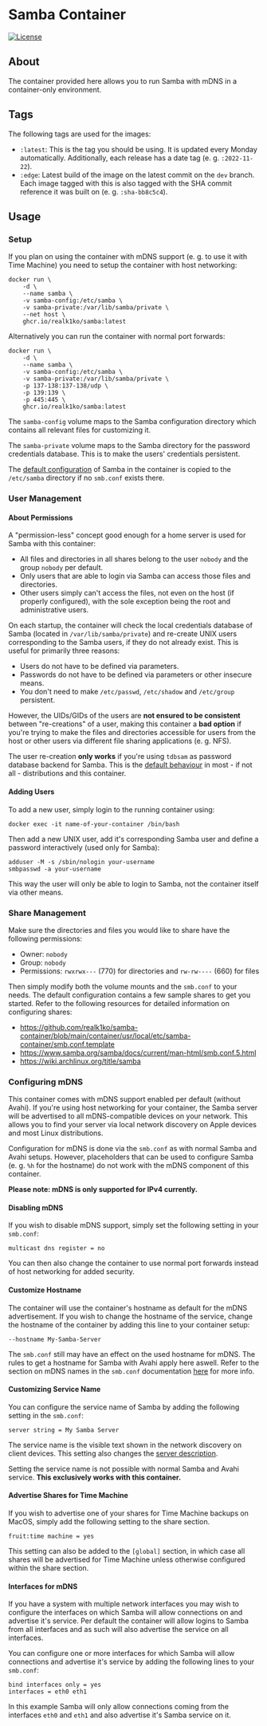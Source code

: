 # Samba Container

[![License](https://img.shields.io/github/license/realk1ko/samba-container.svg)](https://github.com/realk1ko/samba-container/blob/main/LICENSE)

## About

The container provided here allows you to run Samba with mDNS in a container-only environment.

## Tags

The following tags are used for the images:

- `:latest`: This is the tag you should be using. It is updated every Monday automatically. Additionally, each release
  has a date tag (e. g. `:2022-11-22`).
- `:edge`: Latest build of the image on the latest commit on the `dev` branch. Each image tagged with this is also
  tagged with the SHA commit reference it was built on (e. g. `:sha-bb8c5c4`).

## Usage

### Setup

If you plan on using the container with mDNS support (e. g. to use it with Time Machine) you need to setup the container
with host networking:

```
docker run \
    -d \
    --name samba \
    -v samba-config:/etc/samba \
    -v samba-private:/var/lib/samba/private \
    --net host \
    ghcr.io/realk1ko/samba:latest
```

Alternatively you can run the container with normal port forwards:

```
docker run \
    -d \
    --name samba \
    -v samba-config:/etc/samba \
    -v samba-private:/var/lib/samba/private \
    -p 137-138:137-138/udp \
    -p 139:139 \
    -p 445:445 \
    ghcr.io/realk1ko/samba:latest
```

The `samba-config` volume maps to the Samba configuration directory which contains all relevant files for
customizing it.

The `samba-private` volume maps to the Samba directory for the password credentials database. This is to make
the users' credentials persistent.

The [default configuration](https://github.com/realk1ko/samba-container/blob/main/container/usr/local/etc/samba-container/smb.conf.template)
of Samba in the container is copied to the `/etc/samba` directory if no `smb.conf` exists there.

### User Management

#### About Permissions

A "permission-less" concept good enough for a home server is used for Samba with this container:

- All files and directories in all shares belong to the user `nobody` and the group `nobody` per default.
- Only users that are able to login via Samba can access those files and directories.
- Other users simply can't access the files, not even on the host (if properly configured), with the sole exception
  being the root and administrative users.

On each startup, the container will check the local credentials database of Samba (located in `/var/lib/samba/private`)
and re-create UNIX users corresponding to the Samba users, if they do not already exist. This is useful for primarily
three reasons:

- Users do not have to be defined via parameters.
- Passwords do not have to be defined via parameters or other insecure means.
- You don't need to make `/etc/passwd`, `/etc/shadow` and `/etc/group` persistent.

However, the UIDs/GIDs of the users are **not ensured to be consistent** between "re-creations" of a user, making this
container a **bad option** if you're trying to make the files and directories accessible for users from the host or
other users via different file sharing applications (e. g. NFS).

The user re-creation **only works** if you're using `tdbsam` as password database backend for Samba. This is
the [default behaviour](https://www.samba.org/samba/docs/current/man-html/smb.conf.5.html#idm7607) in most - if not
all - distributions and this container.

#### Adding Users

To add a new user, simply login to the running container using:

```
docker exec -it name-of-your-container /bin/bash
```

Then add a new UNIX user, add it's corresponding Samba user and define a password interactively (used only for Samba):

```
adduser -M -s /sbin/nologin your-username
smbpasswd -a your-username
```

This way the user will only be able to login to Samba, not the container itself via other means.

### Share Management

Make sure the directories and files you would like to share have the following permissions:

- Owner: `nobody`
- Group: `nobody`
- Permissions: `rwxrwx---` (770) for directories and `rw-rw----` (660) for files

Then simply modify both the volume mounts and the `smb.conf` to your needs. The default configuration contains a few
sample shares to get you started. Refer to the following resources for detailed information on configuring shares:

- https://github.com/realk1ko/samba-container/blob/main/container/usr/local/etc/samba-container/smb.conf.template
- https://www.samba.org/samba/docs/current/man-html/smb.conf.5.html
- https://wiki.archlinux.org/title/samba

### Configuring mDNS

This container comes with mDNS support enabled per default (without Avahi). If you're using host networking for your
container, the Samba server will be advertised to all mDNS-compatible devices on your network. This allows you to find
your server via local network discovery on Apple devices and most Linux distributions.

Configuration for mDNS is done via the `smb.conf` as with normal Samba and Avahi setups. However, placeholders that can
be used to configure Samba (e. g. `%h` for the hostname) do not work with the mDNS component of this container.

**Please note: mDNS is only supported for IPv4 currently.**

#### Disabling mDNS

If you wish to disable mDNS support, simply set the following setting in your `smb.conf`:

```
multicast dns register = no
```

You can then also change the container to use normal port forwards instead of host networking for added security.

#### Customize Hostname

The container will use the container's hostname as default for the mDNS advertisement. If you wish to change the
hostname of the service, change the hostname of the container by adding this line to your container setup:

```
--hostname My-Samba-Server
```

The `smb.conf` still may have an effect on the used hostname for mDNS. The rules to get a hostname for Samba with Avahi
apply here aswell. Refer to the section on mDNS names in the `smb.conf`
documentation [here](https://www.samba.org/samba/docs/current/man-html/smb.conf.5.html#idm6797) for more info.

#### Customizing Service Name

You can configure the service name of Samba by adding the following setting in the `smb.conf`:

```
server string = My Samba Server
```

The service name is the visible text shown in the network discovery on client devices. This setting also changes
the [server description](https://www.samba.org/samba/docs/current/man-html/smb.conf.5.html#idm9421).

Setting the service name is not possible with normal Samba and Avahi service. **This exclusively works with this
container.**

#### Advertise Shares for Time Machine

If you wish to advertise one of your shares for Time Machine backups on MacOS, simply add the following setting to the
share section.

```
fruit:time machine = yes
```

This setting can also be added to the `[global]` section, in which case all shares will be advertised for Time Machine
unless otherwise configured within the share section.

#### Interfaces for mDNS

If you have a system with multiple network interfaces you may wish to configure the interfaces on which Samba will allow
connections on and advertise it's service. Per default the container will allow logins to Samba from all interfaces and
as such will also advertise the service on all interfaces.

You can configure one or more interfaces for which Samba will allow connections and advertise it's service by adding the
following lines to your `smb.conf`:

```
bind interfaces only = yes
interfaces = eth0 eth1
```

In this example Samba will only allow connections coming from the interfaces `eth0` and `eth1` and also advertise it's
Samba service on it.
